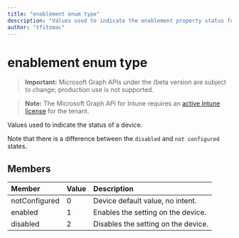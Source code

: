 ```yaml
---
title: "enablement enum type"
description: "Values used to indicate the enablement property status for a given device."
author: "tfitzmac"
---
```


# enablement enum type

> **Important:** Microsoft Graph APIs under the /beta version are subject to change; production use is not supported.

> **Note:** The Microsoft Graph API for Intune requires an [active Intune license](https://go.microsoft.com/fwlink/?linkid=839381) for the tenant.

Values used to indicate the status of a device. 

Note that there is a difference between the `disabled` and `not configured` states.

## Members
|Member|Value|Description|
|:---|:---|:---|
|notConfigured|0|Device default value, no intent.|
|enabled|1|Enables the setting on the device.|
|disabled|2|Disables the setting on the device.|
